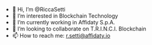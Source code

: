 - 👋 Hi, I’m @RiccaSetti
- 👀 I’m interested in Blockchain Technology
- 🌱 I’m currently working in Affidaty S.p.A.
- 💞️ I’m looking to collaborate on T.R.I.N.C.I. Blockchain
- 📫 How to reach me: r.setti@affidaty.io

<!---
RiccaSetti/RiccaSetti is a ✨ special ✨ repository because its `README.md` (this file) appears on your GitHub profile.
You can click the Preview link to take a look at your changes.
--->
